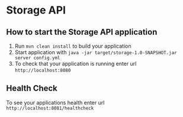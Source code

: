# Storage API

How to start the Storage API application
---

1. Run `mvn clean install` to build your application
1. Start application with `java -jar target/storage-1.0-SNAPSHOT.jar server config.yml`
1. To check that your application is running enter url `http://localhost:8080`

Health Check
---

To see your applications health enter url `http://localhost:8081/healthcheck`

